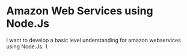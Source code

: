 # Amazon Web Services using Node.Js
I want to develop a basic level understanding for amazon webservices using Node.Js.
1. 
